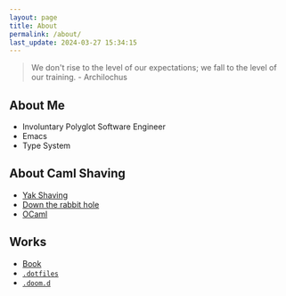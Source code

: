 ```yaml
---
layout: page
title: About
permalink: /about/
last_update: 2024-03-27 15:34:15
---
```


> We don't rise to the level of our expectations; we fall to the level of our training. - Archilochus

## About Me

 - Involuntary Polyglot Software Engineer
 - Emacs
 - Type System 

## About Caml Shaving

 - [Yak Shaving](http://projects.csail.mit.edu/gsb/old-archive/gsb-archive/gsb2000-02-11.html)
 - [Down the rabbit hole](https://en.wikipedia.org/wiki/Down_the_rabbit_hole)
 - [OCaml](https://ocaml.org)


## Works 
 - [Book](/book)
 - [`.dotfiles`](https://github.com/sangwoo-joh/.dotfiles)
 - [`.doom.d`](https://github.com/sangwoo-joh/.doom.d)
